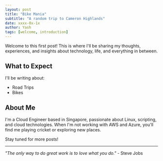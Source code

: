 ```yaml
---
layout: post
title: "Bike Mania"
subtitle: "A random trip to Cameron Highlands"
date: xxxx-0x-1x
author: Yash
tags: [welcome, introduction]
---
```


Welcome to this first post! This is where I'll be sharing my thoughts, experiences, and insights about technology, life, and everything in between.

## What to Expect

I'll be writing about:
- Road Trips
- Bikes


## About Me

I'm a Cloud Engineer based in Singapore, passionate about Linux, scripting, and cloud technologies. When I'm not working with AWS and Azure, you'll find me playing cricket or exploring new places.

Stay tuned for more posts!

---

*"The only way to do great work is to love what you do."* - Steve Jobs 